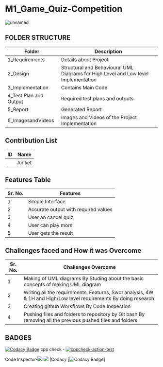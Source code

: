 # M1_Game_Quiz-Competition

![unnamed](https://user-images.githubusercontent.com/94234616/142769408-7adaf761-89aa-477e-8e30-10639ff4df0f.png)


## FOLDER STRUCTURE

| Folder                 | Description |
|-------------------     |------------|
| 1_Requirements         | Details about Project |
| 2_Design               |	Structural and Behavioural UML Diagrams for High Level and Low level Implementation |
| 3_Implementation       |	Contains Main Code |
| 4_Test Plan and Output |	Required test plans and outputs |
| 5_Report	             | Generated Report |
| 6_ImagesandVideos      |	Images and Videos of the Project Implementation |

## Contribution List

| ID | Name   |
|----| ------ |
|    | Aniket |


## Features Table

| Sr. No.	| Features                             |
|---------|--------------------------------------|
| 1       |	Simple Interface                     |
| 2	      | Accurate output with required values |
| 3       |	User an cancel quiz                  |
| 4	      | User can play more                   |
| 5	      | User gets the result                 |


## Challenges faced and How it was Overcome

| Sr. No.    |	Challenges	Overcome                                                                                            |
|------------|------------------------------------------------------------------------------------------------------------------|
| 1	         | Making of UML diagrams	By Studing about the basic concepts of making UML diagram                                 |
| 2          | Writing all the requirements, Features, Swot analysis, 4W & 1H and High/Low level requirements	By doing research |
| 3	         | Creating github Workflows	By Code Inspection                                                                    |
| 4	         | Pushing files and folders to repository by Git bash	By removing all the previous pushed files and folders       |

## BADGES


[![Codacy Badge](https://api.codacy.com/project/badge/Grade/a95512e9fb324804994159567e94f6b4)](https://app.codacy.com/gh/aniketmoon5/M1_Game_Quiz-Competition?utm_source=github.com&utm_medium=referral&utm_content=aniketmoon5/M1_Game_Quiz-Competition&utm_campaign=Badge_Grade_Settings)
cpp check     - [![cppcheck-action-test](https://github.com/aniketmoon5/M1_Game_Quiz-Competition/actions/workflows/cppcheck.yml/badge.svg?branch=main)](https://github.com/aniketmoon5/M1_Game_Quiz-Competition/actions/workflows/cppcheck.yml)

Code Inspector-![](https://api.codiga.io/project/29841/score/svg)
![](https://api.codiga.io/project/29841/status/svg) 
|Codacy [![Codacy Badge](https://app.codacy.com/project/badge/Grade/e3524e62ad904ed2a6359f354f1058a7)]




